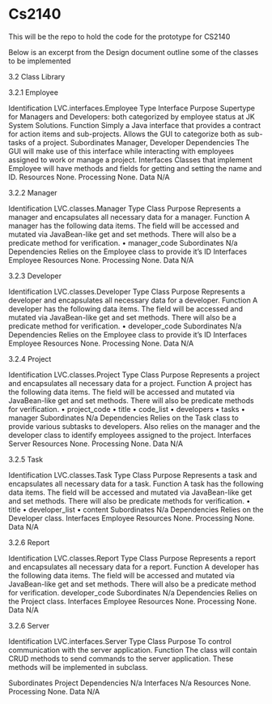 Cs2140
======

This will be the repo to hold the code for the prototype for CS2140

Below is an excerpt from the Design document outline some of the classes to be implemented 

3.2 Class Library

3.2.1 Employee

Identification	LVC.interfaces.Employee
Type	Interface
Purpose	Supertype for Managers and Developers: both categorized by employee status at JK System Solutions.
Function	Simply a Java interface that provides a contract for action items and sub-projects.  Allows the GUI to categorize both as sub-tasks of a project.
Subordinates	Manager, Developer
Dependencies	The GUI will make use of this interface while interacting with employees assigned to work or manage a project.
Interfaces	Classes that implement Employee will have methods and fields for getting and setting the name and ID.
Resources	None.
Processing	None.
Data	N/A

3.2.2 Manager

Identification	LVC.classes.Manager
Type	Class
Purpose	Represents a manager and encapsulates all necessary data for a manager.
Function	A manager has the following data items. The field will be accessed and mutated via JavaBean-like get and set methods. There will also be a predicate method for verification.
•	manager_code
Subordinates	N/a
Dependencies	Relies on the Employee class to provide it’s ID
Interfaces	Employee
Resources	None.
Processing	None.
Data	N/A

3.2.3 Developer

Identification	LVC.classes.Developer
Type	Class
Purpose	Represents a developer and encapsulates all necessary data for a developer.
Function	A developer has the following data items. The field will be accessed and mutated via JavaBean-like get and set methods. There will also be a predicate method for verification.
•	developer_code
Subordinates	N/a
Dependencies	Relies on the Employee class to provide it’s ID
Interfaces	Employee
Resources	None.
Processing	None.
Data	N/A


3.2.4 Project

Identification	LVC.classes.Project
Type	Class
Purpose	Represents a project and encapsulates all necessary data for a project.
Function	A project has the following data items. The field will be accessed and mutated via JavaBean-like get and set methods. There will also be predicate methods for verification.
•	project_code
•	title 
•	code_list
•	developers
•	tasks
•	manager
Subordinates	N/a
Dependencies	Relies on the Task class to provide various subtasks to developers. Also relies on the manager and the developer class to identify employees assigned to the project.
Interfaces	Server
Resources	None.
Processing	None.
Data	N/A


3.2.5 Task

Identification	LVC.classes.Task
Type	Class
Purpose	Represents a task and encapsulates all necessary data for a task.
Function	A task has the following data items. The field will be accessed and mutated via JavaBean-like get and set methods. There will also be predicate methods for verification.
•	title
•	developer_list
•	content
Subordinates	N/a
Dependencies	Relies on the Developer class.
Interfaces	Employee
Resources	None.
Processing	None.
Data	N/A

3.2.6 Report

Identification	LVC.classes.Report
Type	Class
Purpose	Represents a report and encapsulates all necessary data for a report.
Function	A developer has the following data items. The field will be accessed and mutated via JavaBean-like get and set methods. There will also be a predicate method for verification.
developer_code
Subordinates	N/a
Dependencies	Relies on the Project class.
Interfaces	Employee
Resources	None.
Processing	None.
Data	N/A


3.2.6 Server

Identification	LVC.interfaces.Server
Type	Class
Purpose	To control communication with the server application.
Function	The class will contain CRUD methods to send commands to the server application. These methods will be implemented in subclass. 

Subordinates	Project
Dependencies	N/a
Interfaces	N/a
Resources	None.
Processing	None.
Data	N/A

